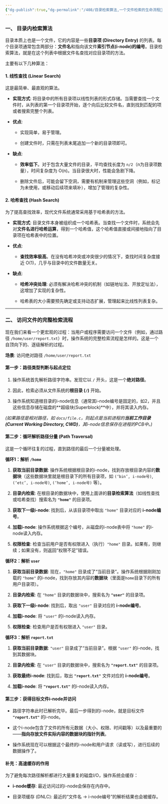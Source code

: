 ```yaml
---
{"dg-publish":true,"dg-permalink":"/408/目录检索算法,一个文件检索的生命流程🤔","permalink":"/408/目录检索算法,一个文件检索的生命流程🤔/"}
---
```



### **一、 目录内检索算法**

目录本质上也是一个文件，它的内容是一些**目录项 (Directory Entry)** 的列表。每个目录项通常包含两部分：**文件名**和指向该文件**索引节点(i-node)的编号**。目录检索算法，就是在这个列表中根据文件名查找对应目录项的方法。

主要有以下几种算法：

#### **1. 线性查找 (Linear Search)**

这是最简单、最直观的算法。

- **实现方式**: 将目录中的所有目录项以线性列表的形式存储。当需要查找一个文件时，从列表的第一个目录项开始，逐个向后比较文件名，直到找到匹配的项或者搜索完整个列表。
    
- **优点**:
    
    - 实现简单，易于管理。
        
    - 创建文件时，只需在列表末尾追加一个新的目录项即可。
        
- **缺点**:
    
    - **效率低下**。对于包含大量文件的目录，平均查找长度为 `n/2`（n为目录项数量），时间复杂度为 O(n)。当目录很大时，性能会急剧下降。
        
    - 删除文件后，可能会留下空洞，需要有机制来管理这些空洞（例如，标记为未使用，或移动后续项来填补），增加了管理的复杂性。
        

#### **2. 哈希查找 (Hash Search)**

为了提高查找效率，现代文件系统通常采用基于哈希表的方法。

- **实现方式**: 目录文件本身被组织成一个哈希表。当查找一个文件时，系统会先对**文件名进行哈希运算**，得到一个哈希值，这个哈希值直接或间接地指向了目录项在哈希表中的位置。
    
- **优点**:
    
    - **查找效率极高**。在没有哈希冲突或冲突很少的情况下，查找时间复杂度接近 O(1)，几乎与目录中的文件数量无关。
        
- **缺点**:
    
    - **哈希冲突处理**: 必须有解决哈希冲突的机制（如链地址法、开放定址法），这增加了实现的复杂性。
        
    - 哈希表的大小需要预先确定或支持动态扩展，管理起来比线性列表复杂。
        

---

### **二、 访问文件的完整检索流程**

现在我们来看一个更宏观的过程：当用户或程序需要访问一个文件（例如，通过路径 `/home/user/report.txt`）时，操作系统的完整检索流程是怎样的。这是一个自顶向下的、逐级解析的过程。

**场景**: 访问绝对路径 `/home/user/report.txt`

#### **第一步：路径类型判断与起点定位**

1. 操作系统首先解析路径字符串。发现它以 `/` 开头，这是一个**绝对路径**。
    
2. 因此，检索必须从文件系统的**根目录 (`/`)** 开始。
    
3. 操作系统知道根目录的i-node信息（通常其i-node编号是固定的，如2，并且这些信息存储在磁盘的**超级块(Superblock)**中），并将其读入内存。
    

_(如果路径是相对路径，如 `docs/file.c`，则起点是当前进程的**当前工作目录(Current Working Directory, CWD)**，其i-node信息保存在进程的PCB中。)_

#### **第二步：循环解析路径分量 (Path Traversal)**

这是一个循环往复的过程，直到路径的最后一个分量被处理。

**循环1：解析 `/home`**

1. **获取当前目录数据**: 操作系统根据根目录的i-node，找到存放根目录内容的**数据块**（这些数据块里就是根目录下的所有目录项，如 `(‘bin’, i-node号)`, `(‘etc’, i-node号)`, `(‘home’, i-node号)` 等）。
    
2. **目录内检索**: 在根目录的数据块中，使用上面讲的**目录检索算法**（如线性查找或哈希查找）搜索名为 **`"home"`** 的目录项。
    
3. **获取下一级i-node**: 找到后，从该目录项中取出 `"home"` 目录对应的 **i-node编号**。
    
4. **加载i-node**: 操作系统根据这个编号，从磁盘的i-node表中将 `"home"` 的i-node读入内存。
    
5. **权限检查**: 检查当前用户是否有权限进入（执行）`"home"` 目录。如果有，则继续；如果没有，则返回“权限不足”错误。
    

**循环2：解析 `user`**

1. **获取当前目录数据**: 现在，`"home"` 目录成了“当前目录”。操作系统根据刚刚加载的 `"home"` 的i-node，找到存放其内容的**数据块**（里面是`home`目录下的所有用户目录项）。
    
2. **目录内检索**: 在 `"home"` 目录的数据块中，搜索名为 **`"user"`** 的目录项。
    
3. **获取下一级i-node**: 找到后，取出 `"user"` 目录对应的 **i-node编号**。
    
4. **加载i-node**: 将 `"user"` 的i-node读入内存。
    
5. **权限检查**: 检查用户是否有权限进入 `"user"` 目录。
    

**循环3：解析 `report.txt`**

1. **获取当前目录数据**: `"user"` 目录成了“当前目录”。根据 `"user"` 的i-node，找到其数据块。
    
2. **目录内检索**: 在 `"user"` 目录的数据块中，搜索名为 **`"report.txt"`** 的目录项。
    
3. **获取最终i-node**: 找到后，取出 **`"report.txt"`** 文件对应的 **i-node编号**。
    
4. **加载i-node**: 将 **`"report.txt"`** 的i-node读入内存。
    

#### **第三步：获得目标文件i-node并访问**

- 路径字符串此时已解析完毕。最后一步得到的i-node，就是目标文件 **`"report.txt"`** 的i-node。
    
- 这个i-node包含了文件的所有元数据（大小、权限、时间戳等）以及最重要的——**指向存放文件实际内容的数据块的指针列表**。
    
- 操作系统现在可以根据这个最终的i-node和用户请求（读或写），进行后续的数据操作了。
    

#### **补充：高速缓存的作用**

为了避免每次路径解析都进行大量重复的磁盘I/O，操作系统会缓存：

- **i-node缓存**: 最近访问过的i-node会保存在内存中。
    
- 目录项缓存 (DNLC): 最近的“文件名 -> i-node编号”的解析结果也会被缓存。
